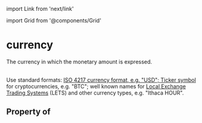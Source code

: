 import Link from 'next/link'
  
import Grid from '@components/Grid'

# currency

The currency in which the monetary amount is expressed.<br/><br/>

Use standard formats: <a href="http://en.wikipedia.org/wiki/ISO_4217">ISO 4217 currency format</Link>, e.g. "USD"; <a href="https://en.wikipedia.org/wiki/List_of_cryptocurrencies">Ticker symbol</a> for cryptocurrencies, e.g. "BTC"; well known names for <a href="https://en.wikipedia.org/wiki/Local_exchange_trading_system">Local Exchange Trading Systems</a> (LETS) and other currency types, e.g. "Ithaca HOUR".

## Property of



